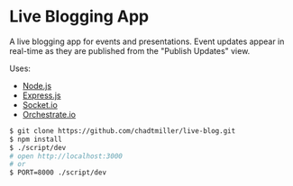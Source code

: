 Live Blogging App
===========

A live blogging app for events and presentations. Event updates appear in real-time as they are published from the "Publish Updates" view.

Uses:

- [Node.js](https://nodejs.org)
- [Express.js](https://www.npmjs.org/package/express)
- [Socket.io](http://socket.io)
- [Orchestrate.io](http://orchestrate.io/)

```sh
$ git clone https://github.com/chadtmiller/live-blog.git
$ npm install
$ ./script/dev
# open http://localhost:3000
# or
$ PORT=8000 ./script/dev
```
